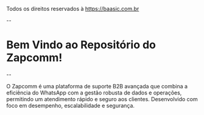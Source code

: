 Todos os direitos reservados à https://baasic.com.br

  

--
# Bem Vindo ao Repositório do Zapcomm!
--

  

O Zapcomm é uma plataforma de suporte B2B avançada que combina a eficiência do WhatsApp com a gestão robusta de dados e operações, permitindo um atendimento rápido e seguro aos clientes. Desenvolvido com foco em desempenho, escalabilidade e segurança.



